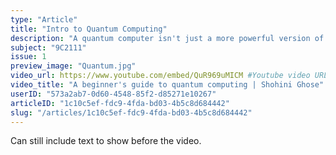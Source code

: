 ```yaml
---
type: "Article"
title: "Intro to Quantum Computing"
description: "A quantum computer isn't just a more powerful version of the computers we use today; it's something else entirely, based on emerging scientific understanding -- and more than a bit of uncertainty."
subject: "9C2111"
issue: 1
preview_image: "Quantum.jpg"
video_url: https://www.youtube.com/embed/QuR969uMICM #Youtube video URL (the one with embed in URL)
video_title: "A beginner's guide to quantum computing | Shohini Ghose" #Title of Youtube video
userID: "573a2ab7-0d60-4548-85f2-d85271e10267"
articleID: "1c10c5ef-fdc9-4fda-bd03-4b5c8d684442"
slug: "/articles/1c10c5ef-fdc9-4fda-bd03-4b5c8d684442"
---
```


Can still include text to show before the video.
